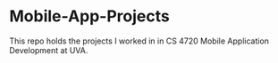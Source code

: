 # Mobile-App-Projects

This repo holds the projects I worked in in CS 4720 Mobile Application Development at UVA.
